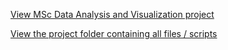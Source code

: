 [View MSc Data Analysis and Visualization project](https://danleeds.github.io/6422_Project/)


[View the project folder containing all files / scripts](https://github.com/DanLeeds/6422_Project)

